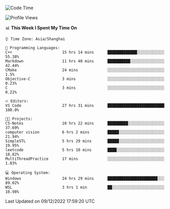 <!--START_SECTION:waka-->
![Code Time](http://img.shields.io/badge/Code%20Time-439%20hrs%2039%20mins-blue)

![Profile Views](http://img.shields.io/badge/Profile%20Views-3-blue)

📊 **This Week I Spent My Time On** 

```text
⌚︎ Time Zone: Asia/Shanghai

💬 Programming Languages: 
C++                      15 hrs 14 mins      █████████████░░░░░░░░░░░░   55.38% 
Markdown                 11 hrs 40 mins      ██████████░░░░░░░░░░░░░░░   42.44% 
CMake                    24 mins             ░░░░░░░░░░░░░░░░░░░░░░░░░   1.5% 
Objective-C              3 mins              ░░░░░░░░░░░░░░░░░░░░░░░░░   0.23% 
C                        3 mins              ░░░░░░░░░░░░░░░░░░░░░░░░░   0.22%

🔥 Editors: 
VS Code                  27 hrs 31 mins      █████████████████████████   100.0%

🐱‍💻 Projects: 
CS-Notes                 10 hrs 22 mins      █████████░░░░░░░░░░░░░░░░   37.69% 
computer vision          6 hrs 2 mins        █████░░░░░░░░░░░░░░░░░░░░   21.94% 
SimpleSTL                5 hrs 29 mins       █████░░░░░░░░░░░░░░░░░░░░   19.95% 
leetcode                 5 hrs 10 mins       ████░░░░░░░░░░░░░░░░░░░░░   18.82% 
MultiThreadPractice      17 mins             ░░░░░░░░░░░░░░░░░░░░░░░░░   1.03%

💻 Operating System: 
Windows                  24 hrs 29 mins      ██████████████████████░░░   89.02% 
WSL                      3 hrs 1 min         ██░░░░░░░░░░░░░░░░░░░░░░░   10.98%

```


 Last Updated on 09/12/2022 17:59:20 UTC
<!--END_SECTION:waka-->